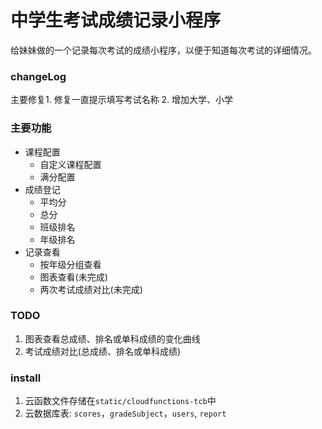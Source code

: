 # 中学生考试成绩记录小程序
给妹妹做的一个记录每次考试的成绩小程序，以便于知道每次考试的详细情况。


### changeLog
主要修复1. 修复一直提示填写考试名称
2. 增加大学、小学



### 主要功能
- 课程配置
  - 自定义课程配置
  - 满分配置
- 成绩登记
  - 平均分
  - 总分
  - 班级排名
  - 年级排名
- 记录查看
  - 按年级分组查看
  - 图表查看(未完成)
  - 两次考试成绩对比(未完成)
  
### TODO
1. 图表查看总成绩、排名或单科成绩的变化曲线
2. 考试成绩对比(总成绩、排名或单科成绩)


### install
1. 云函数文件存储在`static/cloudfunctions-tcb`中
2. 云数据库表: `scores`，`gradeSubject`，`users`, `report`
